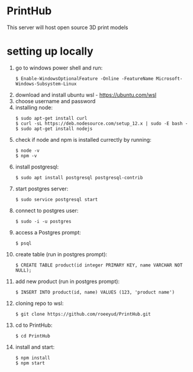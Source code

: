 # PrintHub
This server will host open source 3D print models

# setting up locally
1) go to windows power shell and run:
    ```
	$ Enable-WindowsOptionalFeature -Online -FeatureName Microsoft-Windows-Subsystem-Linux
    ```
2) download and install ubuntu wsl - https://ubuntu.com/wsl
3) choose username and password
4) installing node:
    ```
	$ sudo apt-get install curl
	$ curl -sL https://deb.nodesource.com/setup_12.x | sudo -E bash -
	$ sudo apt-get install nodejs
    ```
5) check if node and npm is installed currectly by running:
    ```
	$ node -v
	$ npm -v
    ```
6) install postgresql:
    ```
	$ sudo apt install postgresql postgresql-contrib
    ```
7) start postgres server:
    ```
	$ sudo service postgresql start
    ```
8) connect to postgres user:
    ```
	$ sudo -i -u postgres
    ```
9) access a Postgres prompt:
    ```
	$ psql
    ```
10) create table (run in postgres prompt):
    ```
	$ CREATE TABLE product(id integer PRIMARY KEY, name VARCHAR NOT NULL);
    ```
11) add new product (run in postgres prompt):
    ```
	$ INSERT INTO product(id, name) VALUES (123, 'product name')
    ```
12) cloning repo to wsl:
    ```
	$ git clone https://github.com/roeeyud/PrintHub.git
    ```
13) cd to PrintHub:
    ```
	$ cd PrintHub
    ```
14) install and start:
    ```
	$ npm install
	$ npm start
    ```